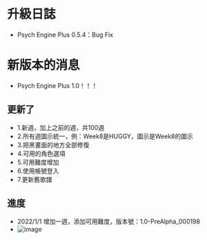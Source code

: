 # 升級日誌
* Psych Engine Plus 0.5.4：Bug Fix
# 新版本的消息
* Psych Engine Plus 1.0！！！
## 更新了
* 1.新週，加上之前的週，共100週
* 2.所有週圖示統一，例：Week8是HUGGY，圖示是Week8的圖示
* 3.把黑畫面的地方全部修復
* 4.可用的角色選項
* 5.可用難度增加
* 6.使用帳號登入
* 7.更新舊歌譜
## 進度
* 2022/1/1 增加一週，添加可用難度，版本號：1.0-PreAlpha_000198
* ![image](https://user-images.githubusercontent.com/96339124/148224213-051a0b1f-214b-480a-8040-43353a6acbb7.png)
